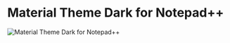 # Material Theme Dark for Notepad++

![Material Theme Dark for Notepad++](https://raw.githubusercontent.com/naderi/material-theme-for-npp/master/material_theme_npp_screenshot.png)
